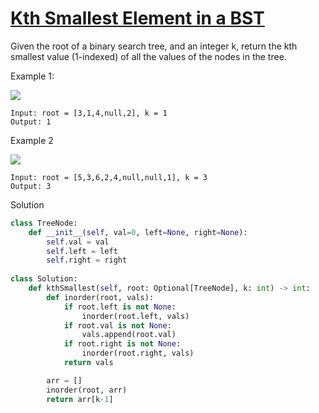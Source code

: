 # [Kth Smallest Element in a BST](https://leetcode.com/problems/kth-smallest-element-in-a-bst/)

Given the root of a binary search tree, and an integer k, return the kth smallest value (1-indexed) of all the values 
of the nodes in the tree.

Example 1:

![](https://assets.leetcode.com/uploads/2021/01/28/kthtree1.jpg)

```
Input: root = [3,1,4,null,2], k = 1
Output: 1
```
Example 2

![](https://assets.leetcode.com/uploads/2021/01/28/kthtree2.jpg)

```
Input: root = [5,3,6,2,4,null,null,1], k = 3
Output: 3
```
Solution
```python
class TreeNode:
    def __init__(self, val=0, left=None, right=None):
        self.val = val
        self.left = left
        self.right = right
        
class Solution:
    def kthSmallest(self, root: Optional[TreeNode], k: int) -> int:
        def inorder(root, vals):
            if root.left is not None:
                inorder(root.left, vals)
            if root.val is not None:
                vals.append(root.val)
            if root.right is not None:
                inorder(root.right, vals)
            return vals

        arr = []
        inorder(root, arr)
        return arr[k-1]
```